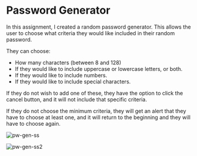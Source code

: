 # Password Generator

In this assignment, I created a random password generator. This allows the user to choose what criteria they would like included in their random password. 

They can choose: 
  * How many characters (between 8 and 128)
  * If they would like to include uppercase or lowercase letters, or both.
  * If they would like to include numbers. 
  * If they would like to include special characters. 

If they do not wish to add one of these, they have the option to click the cancel button, and it will not include that specific criteria. 

If they do not choose the minimum criteria, they will get an alert that they have to choose at least one, and it will return to the beginning and they will have to choose again. 



![pw-gen-ss](https://user-images.githubusercontent.com/74884495/104864918-b6161900-58f7-11eb-9c38-ebfc873b9ad8.PNG)

![pw-gen-ss2](https://user-images.githubusercontent.com/74884495/104864934-c3330800-58f7-11eb-89b1-d7e215079005.PNG)

